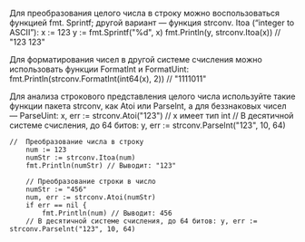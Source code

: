 Для преобразования целого числа в строку можно воспользоваться функцией fmt. Sprintf; другой вариант — функция strconv. Itoa (“integer to ASCII”):
x := 123
у := fmt.Sprintf("%d", x)
fmt.Println(y, strconv.Itoa(x)) // "123 123"

Для форматирования чисел в другой системе счисления можно использовать функции Formatlnt и FormatUint:
fmt.Println(strconv.FormatInt(int64(x), 2)) // "1111011"

Для анализа строкового представления целого числа используйте такие функции пакета strconv, как Atoi или Parselnt, а для беззнаковых чисел — ParseUint:
х, err := strconv.Atoi("123") // x имеет тип int
// В десятичной системе счисления, до 64 битов: у, err := strconv.Parselnt("123", 10, 64)

```
//  Преобразование числа в строку
	num := 123
	numStr := strconv.Itoa(num)
	fmt.Println(numStr) // Выводит: "123"

	// Преобразование строки в число
	numStr := "456"
	num, err := strconv.Atoi(numStr)
	if err == nil {
		fmt.Println(num) // Выводит: 456
	// В десятичной системе счисления, до 64 битов: у, err := strconv.Parselnt("123", 10, 64)
```